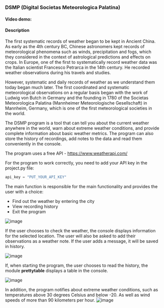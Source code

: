 ### DSMP (Digital Societas Meteorologica Palatina)

#### Video demo:

#### Description
The first systematic records of weather began to be kept in Ancient China. As early as the 4th century BC, Chinese astronomers kept records of meteorological phenomena such as winds, precipitation and fogs, which they considered in the context of astrological predictions and effects on crops. In Europe, one of the first to systematically record weather data was the Italian scientist Francesco Petrarca in the 14th century. He recorded weather observations during his travels and studies.

However, systematic and daily records of weather as we understand them today began much later. The first coordinated and systematic meteorological observations on a regular basis began with the work of Ludwig von Butch in Germany and the founding in 1780 of the Societas Meteorologica Palatina (Mannheimer Meteorologische Gesellschaft) in Mannheim, Germany, which is one of the first meteorological societies in the world.

The DSMP program is a tool that can tell you about the current weather anywhere in the world, warn about extreme weather conditions, and provide complete information about basic weather metrics. The program can also store the history of recordings, add notes to the data and read them conveniently in the console.

The program uses a free API - https://www.weatherapi.com/

For the program to work correctly, you need to add your API key in the project.py file:
```python
api_key = "PUT_YOUR_API_KEY"
```
The main function is responsible for the main functionality and provides the user with a choice:
- Find out the weather by entering the city
- View recording history
- Exit the program

![image](https://github.com/brutalsavagerekt/finalProjectWeather/assets/33382983/f45b8b7a-8530-4d44-b608-6076cd6a5e8a)

If the user chooses to check the weather, the console displays information for the selected location. The user will also be asked to add their observations as a weather note. If the user adds a message, it will be saved in history.

![image](https://github.com/brutalsavagerekt/finalProjectWeather/assets/33382983/7e2dc077-5923-40d0-8742-045cb3d1274a)

If, when starting the program, the user chooses to read the history, the module **prettytable** displays a table in the console.

![image](https://github.com/brutalsavagerekt/finalProjectWeather/assets/33382983/f0b1f755-4355-465a-b4df-9e457e484de9)

In addition, the program notifies about extreme weather conditions, such as temperatures above 30 degrees Celsius and below -20. As well as wind speeds of more than 90 kilometers per hour.
![image](https://github.com/brutalsavagerekt/finalProjectWeather/assets/33382983/b87f4edd-7130-4503-b7ea-f4712a7d68a8)

